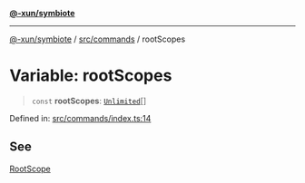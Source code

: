 [**@-xun/symbiote**](../../../README.md)

***

[@-xun/symbiote](../../../README.md) / [src/commands](../README.md) / rootScopes

# Variable: rootScopes

> `const` **rootScopes**: [`Unlimited`](../../configure/enumerations/UnlimitedGlobalScope.md#unlimited)[]

Defined in: [src/commands/index.ts:14](https://github.com/Xunnamius/symbiote/blob/ff83c030b043e6b14171cac5526d31c5c826c51f/src/commands/index.ts#L14)

## See

[RootScope](../../configure/enumerations/UnlimitedGlobalScope.md)
